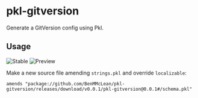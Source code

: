 # pkl-gitversion

Generate a GitVersion config using Pkl.

## Usage
![Stable](https://img.shields.io/github/v/release/BenMMcLean/pkl-gitversion?label=Stable)
![Preview](https://img.shields.io/github/v/release/BenMMcLean/pkl-gitversion?label=Preview&include_prereleases)

Make a new source file amending `strings.pkl` and override `localizable`:
```pkl
amends "package://github.com/BenMMcLean/pkl-gitversion/releases/download/v0.0.1/pkl-gitversion@0.0.1#/schema.pkl"
```
